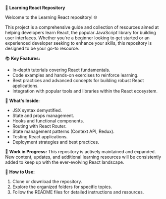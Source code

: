 🚀 **Learning React Repository**

Welcome to the Learning React repository! 🌐
  
This project is a comprehensive guide and collection of resources aimed at helping developers learn React, the popular JavaScript library for building user interfaces. Whether you're a beginner looking to get started or an experienced developer seeking to enhance your skills, this repository is designed to be your go-to resource.

📚 **Key Features:**
- In-depth tutorials covering React fundamentals.
- Code examples and hands-on exercises to reinforce learning.
- Best practices and advanced concepts for building robust React applications.
- Integration with popular tools and libraries within the React ecosystem.

🔧 **What's Inside:**
- JSX syntax demystified.
- State and props management.
- Hooks and functional components.
- Routing with React Router.
- State management patterns (Context API, Redux).
- Testing React applications.
- Deployment strategies and best practices.

🚧 **Work in Progress:**
This repository is actively maintained and expanded. New content, updates, and additional learning resources will be consistently added to keep up with the ever-evolving React landscape.

🌟 **How to Use:**
1. Clone or download the repository.
2. Explore the organized folders for specific topics.
3. Follow the README files for detailed instructions and resources.
